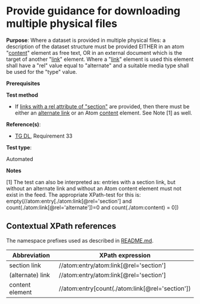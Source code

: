 # Provide guidance for downloading multiple physical files

**Purpose**: Where a dataset is provided in multiple physical files: a description of the dataset structure must be provided EITHER in an atom "[content](#contentelement)" element as free text, OR in an external document which is the target of another "[link](#alternatelink)" element. Where a "[link](#alternatelink)" element is used this element shall have a "rel" value equal to "alternate" and a suitable media type shall be used for the "type" value.

**Prerequisites**

**Test method**

* If [links with a rel attribute of "section"](#sectionlink) are provided, then there must be either an [alternate link](#alternatelink) or an Atom [content](#contentelement) element. See Note [1] as well.

**Reference(s)**:

* [TG DL](http://inspire.ec.europa.eu/id/ats/download-service/3.1/atom-pre-defined/README#ref_TG_DL), Requirement 33

**Test type**:

Automated

**Notes**

[1] The test can also be interpreted as: entries with a section link, but without an alternate link and without an Atom content element must not exist in the feed. The appropriate XPath-test for this is: empty(//atom:entry[./atom:link[@rel='section'] and count(./atom:link[@rel='alternate'])=0 and count(./atom:content) = 0])

## Contextual XPath references

The namespace prefixes used as described in [README.md](http://inspire.ec.europa.eu/id/ats/download-service/3.1/atom-pre-defined/README#namespaces).

Abbreviation                                               |  XPath expression
---------------------------------------------------------- | -------------------------------------------------------------------------
section link <a name="sectionlink"></a> | //atom:entry/atom:link[@rel='section']
(alternate) link <a name="alternatelink"></a> | //atom:entry/atom:link[@rel='section']
content element <a name="contentelement"></a>| //atom:entry[count(./atom:link[@rel='section'])
